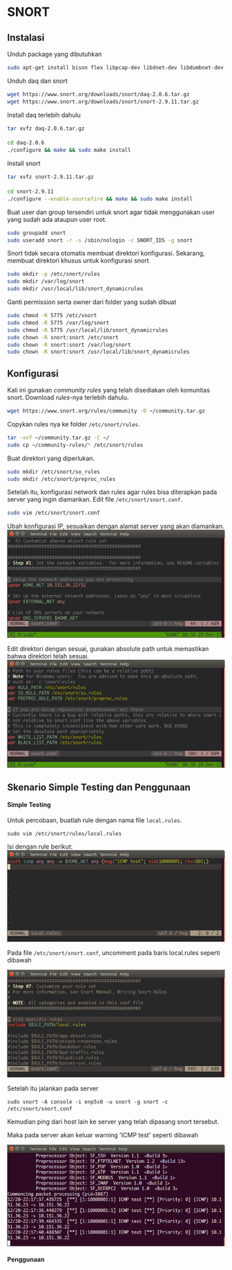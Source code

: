 # SNORT

## Instalasi

Unduh package yang dibutuhkan
```sh
sudo apt-get install bison flex libpcap-dev libdnet-dev libdumbnet-dev
```

Unduh daq dan snort
```sh
wget https://www.snort.org/downloads/snort/daq-2.0.6.tar.gz
wget https://www.snort.org/downloads/snort/snort-2.9.11.tar.gz
```

Install daq terlebih dahulu
```sh
tar xvfz daq-2.0.6.tar.gz
                      
cd daq-2.0.6
./configure && make && sudo make install
```

Install snort
```sh
tar xvfz snort-2.9.11.tar.gz
                      
cd snort-2.9.11
./configure --enable-sourcefire && make && sudo make install
```

Buat user dan group tersendiri untuk snort agar tidak menggunakan user yang sudah ada ataupun user root.
```sh
sudo groupadd snort
sudo useradd snort -r -s /sbin/nologin -c SNORT_IDS -g snort
```

Snort tidak secara otomatis membuat direktori konfigurasi. Sekarang, membuat direktori khusus untuk konfigurasi snort
```sh
sudo mkdir -p /etc/snort/rules
sudo mkdir /var/log/snort
sudo mkdir /usr/local/lib/snort_dynamicrules
```

Ganti permission serta owner dari folder yang sudah dibuat
```sh
sudo chmod -R 5775 /etc/snort
sudo chmod -R 5775 /var/log/snort
sudo chmod -R 5775 /usr/local/lib/snort_dynamicrules
sudo chown -R snort:snort /etc/snort
sudo chown -R snort:snort /var/log/snort
sudo chown -R snort:snort /usr/local/lib/snort_dynamicrules
```

## Konfigurasi
Kali ini gunakan _community rules_ yang telah disediakan oleh komunitas snort. Download _rules_-nya terlebih dahulu.
```sh
wget https://www.snort.org/rules/community -O ~/community.tar.gz
```
Copykan rules nya ke folder `/etc/snort/rules`.
```sh
tar -xvf ~/community.tar.gz -C ~/
sudo cp ~/community-rules/* /etc/snort/rules
```

Buat direktori yang diperlukan.
```sh
sudo mkdir /etc/snort/so_rules
sudo mkdir /etc/snort/preproc_rules
```

Setelah itu, konfigurasi network dan rules agar rules bisa diterapkan pada server yang ingin diamankan. Edit file `/etc/snort/snort.conf`.
```sh
sudo vim /etc/snort/snort.conf
```

Ubah konfigurasi IP, sesuaikan dengan alamat server yang akan diamankan.
![alt text](./snort1.png)

Edit direktori dengan sesuai, gunakan absolute path untuk memastikan bahwa direktori telah sesuai.
![alt text](./snort2.png)

## Skenario Simple Testing dan Penggunaan

#### Simple Testing
Untuk percobaan, buatlah rule dengan nama file `local.rules`.

```
sudo vim /etc/snort/rules/local.rules
```

Isi dengan rule berikut:
![alt text](./snort4.png)

Pada file `/etc/snort/snort.conf`, uncomment pada baris local.rules seperti dibawah

![alt text](./snort3.png)

Setelah itu jalankan pada server
```
sudo snort -A console -i enp5s0 -u snort -g snort -c /etc/snort/snort.conf
```

Kemudian ping dari host lain ke server yang telah dipasang snort tersebut.


Maka pada server akan keluar warning 'ICMP test' seperti dibawah

![alt text](./snort5.png)

#### Penggunaan

